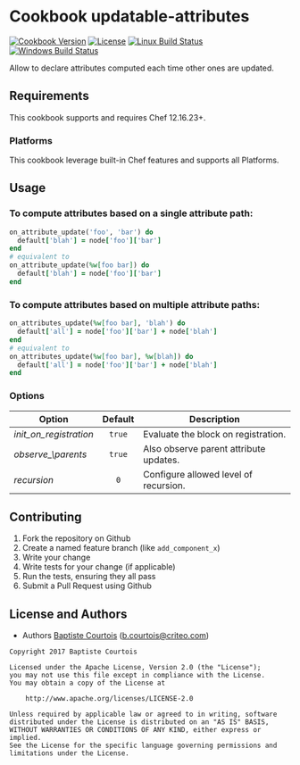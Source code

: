 # Cookbook updatable-attributes
[![Cookbook Version][cookbook_version]][cookbook_page]
[![License][license_shield]][license_file]
[![Linux Build Status][linux_build_shield]][linux_build_status]
[![Windows Build Status][windows_build_shield]][windows_build_status]

Allow to declare attributes computed each time other ones are updated.

## Requirements

This cookbook supports and requires Chef 12.16.23+.

### Platforms

This cookbook leverage built-in Chef features and supports all Platforms.

## Usage

### To compute attributes based on a single attribute path:

```ruby
on_attribute_update('foo', 'bar') do
  default['blah'] = node['foo']['bar']
end
# equivalent to
on_attribute_update(%w[foo bar]) do
  default['blah'] = node['foo']['bar']
end
```

### To compute attributes based on multiple attribute paths:

```ruby
on_attributes_update(%w[foo bar], 'blah') do
  default['all'] = node['foo']['bar'] + node['blah']
end
# equivalent to
on_attributes_update(%w[foo bar], %w[blah]) do
  default['all'] = node['foo']['bar'] + node['blah']
end
```

### Options

Option                  | Default | Description
------------------------|:-------:|--------------------------------------
*init\_on\_registration*| `true`  | Evaluate the block on registration.
*observe_\parents*      | `true`  | Also observe parent attribute updates.
*recursion*             | `0`     | Configure allowed level of recursion.


## Contributing

1. Fork the repository on Github
2. Create a named feature branch (like `add_component_x`)
3. Write your change
4. Write tests for your change (if applicable)
5. Run the tests, ensuring they all pass
6. Submit a Pull Request using Github

## License and Authors

* Authors [Baptiste Courtois][annih] (<b.courtois@criteo.com>)

```text
Copyright 2017 Baptiste Courtois

Licensed under the Apache License, Version 2.0 (the "License");
you may not use this file except in compliance with the License.
You may obtain a copy of the License at

    http://www.apache.org/licenses/LICENSE-2.0

Unless required by applicable law or agreed to in writing, software
distributed under the License is distributed on an "AS IS" BASIS,
WITHOUT WARRANTIES OR CONDITIONS OF ANY KIND, either express or implied.
See the License for the specific language governing permissions and
limitations under the License.
```
[annih]:                https://github.com/Annih
[repository]:           https://github.com/Annih/chef-updatable-attributes
[cookbook_version]:     https://img.shields.io/cookbook/v/updatable-attributes.svg
[cookbook_page]:        https://supermarket.chef.io/cookbooks/updatable-attributes
[license_file]:         https://github.com/Annih/chef-updatable-attributes/blob/master/LICENSE
[license_shield]:       https://img.shields.io/github/license/Annih/chef-updatable-attributes.svg
[linux_build_shield]:   https://img.shields.io/travis/Annih/chef-updatable-attributes/master.svg?label=linux
[linux_build_status]:   https://travis-ci.org/Annih/chef-updatable-attributes/branches
[windows_build_shield]: https://img.shields.io/appveyor/ci/Annih/chef-updatable-attributes/master.svg?label=windows
[windows_build_status]: https://ci.appveyor.com/project/Annih/chef-updatable-attributes?branch=master
